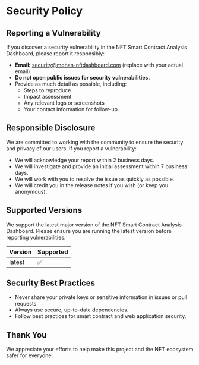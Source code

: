 # Security Policy

## Reporting a Vulnerability

If you discover a security vulnerability in the NFT Smart Contract Analysis Dashboard, please report it responsibly:

- **Email:** security@mohan-nftdashboard.com (replace with your actual email)
- **Do not open public issues for security vulnerabilities.**
- Provide as much detail as possible, including:
  - Steps to reproduce
  - Impact assessment
  - Any relevant logs or screenshots
  - Your contact information for follow-up

## Responsible Disclosure

We are committed to working with the community to ensure the security and privacy of our users. If you report a vulnerability:

- We will acknowledge your report within 2 business days.
- We will investigate and provide an initial assessment within 7 business days.
- We will work with you to resolve the issue as quickly as possible.
- We will credit you in the release notes if you wish (or keep you anonymous).

## Supported Versions

We support the latest major version of the NFT Smart Contract Analysis Dashboard. Please ensure you are running the latest version before reporting vulnerabilities.

| Version | Supported          |
| ------- | ----------------- |
| latest  | :white_check_mark:|

## Security Best Practices

- Never share your private keys or sensitive information in issues or pull requests.
- Always use secure, up-to-date dependencies.
- Follow best practices for smart contract and web application security.

## Thank You

We appreciate your efforts to help make this project and the NFT ecosystem safer for everyone! 
